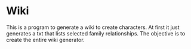 # Wiki
This is a program to generate a wiki to create characters. At first it just generates a txt that lists selected family relationships. The objective is to create the entire wiki generator.
